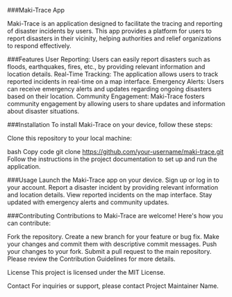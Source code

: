 ###Maki-Trace App

Maki-Trace is an application designed to facilitate the tracing and reporting of disaster incidents by users. This app provides a platform for users to report disasters in their vicinity, helping authorities and relief organizations to respond effectively.

###Features
User Reporting: Users can easily report disasters such as floods, earthquakes, fires, etc., by providing relevant information and location details.
Real-Time Tracking: The application allows users to track reported incidents in real-time on a map interface.
Emergency Alerts: Users can receive emergency alerts and updates regarding ongoing disasters based on their location.
Community Engagement: Maki-Trace fosters community engagement by allowing users to share updates and information about disaster situations.

###Installation
To install Maki-Trace on your device, follow these steps:

Clone this repository to your local machine:

bash
Copy code
git clone https://github.com/your-username/maki-trace.git
Follow the instructions in the project documentation to set up and run the application.

###Usage
Launch the Maki-Trace app on your device.
Sign up or log in to your account.
Report a disaster incident by providing relevant information and location details.
View reported incidents on the map interface.
Stay updated with emergency alerts and community updates.

###Contributing
Contributions to Maki-Trace are welcome! Here's how you can contribute:

Fork the repository.
Create a new branch for your feature or bug fix.
Make your changes and commit them with descriptive commit messages.
Push your changes to your fork.
Submit a pull request to the main repository.
Please review the Contribution Guidelines for more details.

License
This project is licensed under the MIT License.

Contact
For inquiries or support, please contact Project Maintainer Name.
